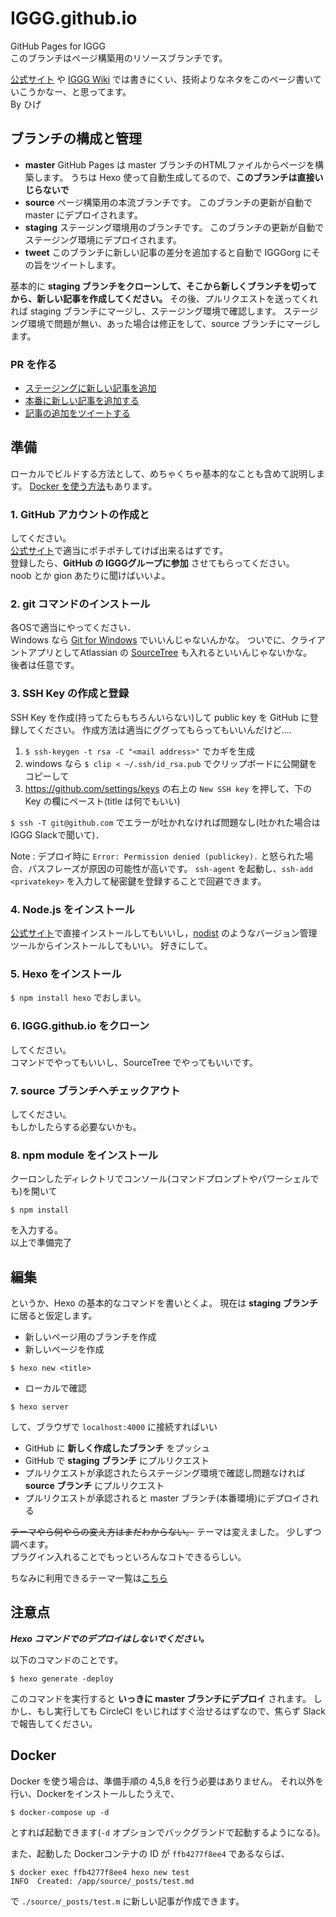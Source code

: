 # IGGG.github.io

GitHub Pages for IGGG  
このブランチはページ構築用のリソースブランチです。

[公式サイト](https://www.iggg.org/) や [IGGG Wiki](https://scrapbox.io/iggg/) では書きにくい、技術よりなネタをこのページ書いていこうかなー、と思ってます。  
By ひげ

## ブランチの構成と管理

- **master**
  GitHub Pages は master ブランチのHTMLファイルからページを構築します。
  うちは Hexo 使って自動生成してるので、**このブランチは直接いじらないで**
- **source**
  ページ構築用の本流ブランチです。
  このブランチの更新が自動で master にデプロイされます。
- **staging**
  ステージング環境用のブランチです。
  このブランチの更新が自動でステージング環境にデプロイされます。
- **tweet**
  このブランチに新しい記事の差分を追加すると自動で IGGGorg にその旨をツイートします。

基本的に **staging ブランチをクローンして、そこから新しくブランチを切ってから、新しい記事を作成してください。**
その後、プルリクエストを送ってくれれば staging ブランチにマージし、ステージング環境で確認します。
ステージング環境で問題が無い、あった場合は修正をして、source ブランチにマージします。

### PR を作る

- [ステージングに新しい記事を追加](https://github.com/IGGG/IGGG.github.io/compare/staging...?template=staging.md)
- [本番に新しい記事を追加する](https://github.com/IGGG/IGGG.github.io/compare/source...staging?template=release.md)
- [記事の追加をツイートする](https://github.com/IGGG/IGGG.github.io/compare/tweet...?template=tweet.md)

## 準備
ローカルでビルドする方法として、めちゃくちゃ基本的なことも含めて説明します。
[Docker を使う方法](#docker)もあります。

### 1. GitHub アカウントの作成と
してください。  
[公式サイト](https://github.com/)で適当にポチポチしてけば出来るはずです。  
登録したら、**GitHub の IGGGグループに参加** させてもらってください。  
noob とか gion あたりに聞けばいいよ。

### 2. git コマンドのインストール
各OSで適当にやってください．  
Windows なら [Git for Windows](https://git-for-windows.github.io/) でいいんじゃないんかな。
ついでに、クライアントアプリとしてAtlassian の [SourceTree](https://ja.atlassian.com/software/sourcetree) も入れるといいんじゃないかな。  
後者は任意です。

### 3. SSH Key の作成と登録
SSH Key を作成(持ってたらもちろんいらない)して public key を GitHub に登録してください。
作成方法は適当にググってもらってもいいんだけど....

1. `$ ssh-keygen -t rsa -C "<mail address>"` でカギを生成
2. windows なら `$ clip < ~/.ssh/id_rsa.pub` でクリップボードに公開鍵をコピーして
3. https://github.com/settings/keys の右上の `New SSH key` を押して、下の Key の欄にペースト(title は何でもいい)

`$ ssh -T git@github.com` でエラーが吐かれなければ問題なし(吐かれた場合はIGGG Slackで聞いて)．

Note
:   デプロイ時に `Error: Permission denied (publickey).` と怒られた場合、パスフレーズが原因の可能性が高いです。
    `ssh-agent` を起動し、`ssh-add <privatekey>` を入力して秘密鍵を登録することで回避できます。

### 4. Node.js をインストール
[公式サイト](https://nodejs.org/en/)で直接インストールしてもいいし，[nodist](https://github.com/marcelklehr/nodist) のようなバージョン管理ツールからインストールしてもいい。
好きにして。  

### 5. Hexo をインストール
`$ npm install hexo` でおしまい。

### 6. IGGG.github.io をクローン
してください。  
コマンドでやってもいいし、SourceTree でやってもいいです。

### 7. source ブランチへチェックアウト
してください。  
もしかしたらする必要ないかも。

### 8. npm module をインストール
クーロンしたディレクトリでコンソール(コマンドプロンプトやパワーシェルでも)を開いて
```
$ npm install
```
を入力する。  
以上で準備完了

## 編集
というか、Hexo の基本的なコマンドを書いとくよ。
現在は **staging ブランチ** に居ると仮定します。

- 新しいページ用のブランチを作成
- 新しいページを作成
```
$ hexo new <title>
```
- ローカルで確認
```
$ hexo server
```
して、ブラウザで `localhost:4000` に接続すればいい
- GitHub に **新しく作成したブランチ** をプッシュ
- GitHub で **staging ブランチ** にプルリクエスト
- プルリクエストが承認されたらステージング環境で確認し問題なければ **source ブランチ** にプルリクエスト
- プルリクエストが承認されると master ブランチ(本番環境)にデプロイされる

~~テーマやら何やらの変え方はまだわからない。~~ テーマは変えました。
少しずつ調べます。  
プラグイン入れることでもっといろんなコトできるらしい。

ちなみに利用できるテーマ一覧は[こちら](https://github.com/hexojs/hexo/wiki/Themes)

## 注意点
***Hexo コマンドでのデプロイはしないでください。***

以下のコマンドのことです。

```
$ hexo generate -deploy
```

このコマンドを実行すると **いっきに master ブランチにデプロイ** されます。
しかし、もし実行しても CircleCI をいじればすぐ治せるはずなので、焦らず Slack で報告してください。

## Docker

Docker を使う場合は、準備手順の 4,5,8 を行う必要はありません。
それ以外を行い、Dockerをインストールしたうえで、

```
$ docker-compose up -d
```

とすれば起動できます(`-d` オプションでバックグランドで起動するようになる)。

また、起動した Dockerコンテナの ID が `ffb4277f8ee4` であるならば、

```
$ docker exec ffb4277f8ee4 hexo new test
INFO  Created: /app/source/_posts/test.md
```

で `./source/_posts/test.m` に新しい記事が作成できます。

